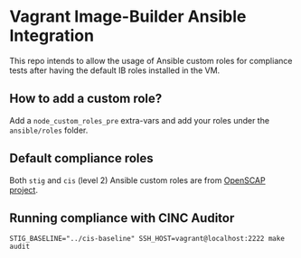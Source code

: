 # Vagrant Image-Builder Ansible Integration

This repo intends to allow the usage of Ansible custom roles for compliance tests
after having the default IB roles installed in the VM.

## How to add a custom role?

Add a `node_custom_roles_pre` extra-vars and add your roles under the `ansible/roles` folder.

## Default compliance roles

Both `stig` and `cis` (level 2) Ansible custom roles are from [OpenSCAP project](https://www.open-scap.org/).

## Running compliance with CINC Auditor

```
STIG_BASELINE="../cis-baseline" SSH_HOST=vagrant@localhost:2222 make audit
```
